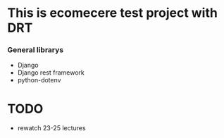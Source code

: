 # This is ecomecere test project with DRT

### General librarys
* Django 
* Django rest framework
* python-dotenv



# TODO
* rewatch 23-25 lectures
